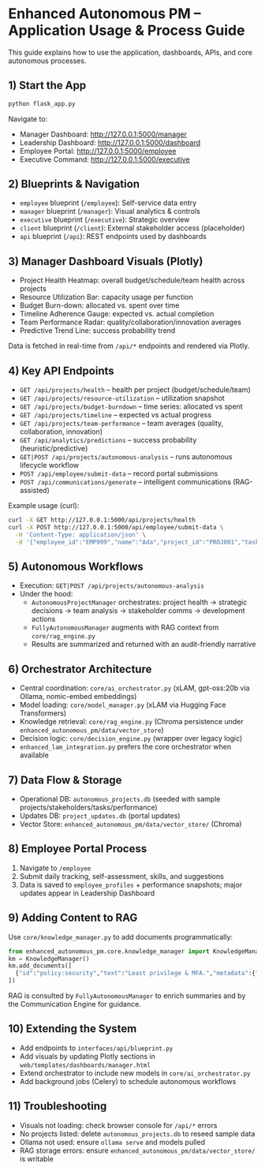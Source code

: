 # Enhanced Autonomous PM – Application Usage & Process Guide

This guide explains how to use the application, dashboards, APIs, and core autonomous processes.

## 1) Start the App
```bash
python flask_app.py
```
Navigate to:
- Manager Dashboard: http://127.0.0.1:5000/manager
- Leadership Dashboard: http://127.0.0.1:5000/dashboard
- Employee Portal: http://127.0.0.1:5000/employee
- Executive Command: http://127.0.0.1:5000/executive

## 2) Blueprints & Navigation
- `employee` blueprint (`/employee`): Self-service data entry
- `manager` blueprint (`/manager`): Visual analytics & controls
- `executive` blueprint (`/executive`): Strategic overview
- `client` blueprint (`/client`): External stakeholder access (placeholder)
- `api` blueprint (`/api`): REST endpoints used by dashboards

## 3) Manager Dashboard Visuals (Plotly)
- Project Health Heatmap: overall budget/schedule/team health across projects
- Resource Utilization Bar: capacity usage per function
- Budget Burn-down: allocated vs. spent over time
- Timeline Adherence Gauge: expected vs. actual completion
- Team Performance Radar: quality/collaboration/innovation averages
- Predictive Trend Line: success probability trend

Data is fetched in real-time from `/api/*` endpoints and rendered via Plotly.

## 4) Key API Endpoints
- `GET /api/projects/health` – health per project (budget/schedule/team)
- `GET /api/projects/resource-utilization` – utilization snapshot
- `GET /api/projects/budget-burndown` – time series: allocated vs spent
- `GET /api/projects/timeline` – expected vs actual progress
- `GET /api/projects/team-performance` – team averages (quality, collaboration, innovation)
- `GET /api/analytics/predictions` – success probability (heuristic/predictive)
- `GET|POST /api/projects/autonomous-analysis` – runs autonomous lifecycle workflow
- `POST /api/employee/submit-data` – record portal submissions
- `POST /api/communications/generate` – intelligent communications (RAG-assisted)

Example usage (curl):
```bash
curl -X GET http://127.0.0.1:5000/api/projects/health
curl -X POST http://127.0.0.1:5000/api/employee/submit-data \
  -H 'Content-Type: application/json' \
  -d '{"employee_id":"EMP999","name":"Ada","project_id":"PROJ001","tasks_completed":5}'
```

## 5) Autonomous Workflows
- Execution: `GET|POST /api/projects/autonomous-analysis`
- Under the hood:
  - `AutonomousProjectManager` orchestrates: project health → strategic decisions → team analysis → stakeholder comms → development actions
  - `FullyAutonomousManager` augments with RAG context from `core/rag_engine.py`
  - Results are summarized and returned with an audit-friendly narrative

## 6) Orchestrator Architecture
- Central coordination: `core/ai_orchestrator.py` (xLAM, gpt-oss:20b via Ollama, nomic-embed embeddings)
- Model loading: `core/model_manager.py` (xLAM via Hugging Face Transformers)
- Knowledge retrieval: `core/rag_engine.py` (Chroma persistence under `enhanced_autonomous_pm/data/vector_store`)
- Decision logic: `core/decision_engine.py` (wrapper over legacy logic)
- `enhanced_lam_integration.py` prefers the core orchestrator when available

## 7) Data Flow & Storage
- Operational DB: `autonomous_projects.db` (seeded with sample projects/stakeholders/tasks/performance)
- Updates DB: `project_updates.db` (portal updates)
- Vector Store: `enhanced_autonomous_pm/data/vector_store/` (Chroma)

## 8) Employee Portal Process
1. Navigate to `/employee`
2. Submit daily tracking, self-assessment, skills, and suggestions
3. Data is saved to `employee_profiles` + performance snapshots; major updates appear in Leadership Dashboard

## 9) Adding Content to RAG
Use `core/knowledge_manager.py` to add documents programmatically:
```python
from enhanced_autonomous_pm.core.knowledge_manager import KnowledgeManager
km = KnowledgeManager()
km.add_documents([
  {"id":"policy:security","text":"Least privilege & MFA.","metadata":{"type":"policy"}}
])
```
RAG is consulted by `FullyAutonomousManager` to enrich summaries and by the Communication Engine for guidance.

## 10) Extending the System
- Add endpoints to `interfaces/api/blueprint.py`
- Add visuals by updating Plotly sections in `web/templates/dashboards/manager.html`
- Extend orchestrator to include new models in `core/ai_orchestrator.py`
- Add background jobs (Celery) to schedule autonomous workflows

## 11) Troubleshooting
- Visuals not loading: check browser console for `/api/*` errors
- No projects listed: delete `autonomous_projects.db` to reseed sample data
- Ollama not used: ensure `ollama serve` and models pulled
- RAG storage errors: ensure `enhanced_autonomous_pm/data/vector_store/` is writable


